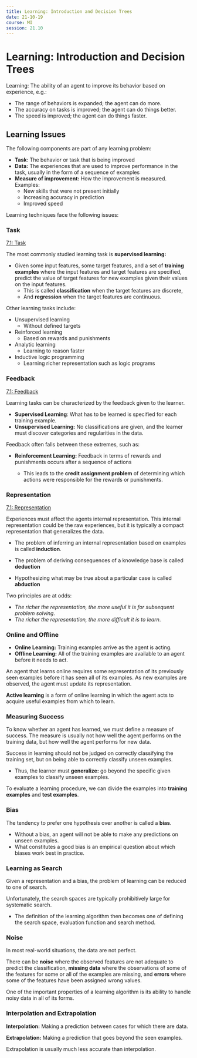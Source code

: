 ```yaml
---
title: Learning: Introduction and Decision Trees
date: 21-10-19
course: MI
session: 21.10
---
```


# Learning: Introduction and Decision Trees

Learning: The ability of an agent to improve its behavior based on experience, e.g.:

*  The range of behaviors is expanded; the agent can do more. 
*  The accuracy on tasks is improved; the agent can do things better. 
*  The speed is improved; the agent can do things faster. 



## Learning Issues

The following components are part of any learning problem:

* **Task**: The behavior or task that is being improved
* **Data:** The experiences that are used to improve performance in the task, usually in the form of a sequence of examples
* **Measure of improvement:** How the improvement is measured. Examples:
    * New skills that were not present initially
    * Increasing accuracy in prediction
    * Improved speed



Learning techniques face the following issues:

### Task

[7.1: Task](https://artint.info/2e/html/ArtInt2e.Ch7.S1.html#I2)

The most commonly studied learning task is **supervised learning:**

* Given some input features, some target features, and a set of **training examples** where the input features and target features are specified, predict the value of target features for new examples given their values on the input features.
    * This is called **classification** when the target features are discrete,
    * And **regression** when the target features are continuous.

Other learning tasks include:

* Unsupervised learning
    * Without defined targets
* Reinforced learning
    * Based on rewards and punishments
* Analytic learning
    * Learning to reason faster
* Inductive logic programming
    * Learning richer representation such as logic programs



### Feedback

[7.1: Feedback](https://artint.info/2e/html/ArtInt2e.Ch7.S1.html#I2.ix66)

Learning tasks can be characterized by the feedback given to the learner.

* **Supervised Learning**: What has to be learned is specified for each training example.
* **Unsupervised Learning:** No classifications are given, and the learner must discover categories and regularities in the data.

Feedback often falls between these extremes, such as:

* **Reinforcement Learning:** Feedback in terms of rewards and punishments occurs after a sequence of actions

    * This leads to the **credit assignment problem** of determining which actions were responsible for the rewards or punishments.

        

### Representation

[7.1: Representation](https://artint.info/2e/html/ArtInt2e.Ch7.S1.html#I2.ix67)

Experiences must affect the agents internal representation. This internal representation could be the raw experiences, but it is typically a compact representation that generalizes the data.

* The problem of inferring an internal representation based on examples is called **induction**.

* The problem of deriving consequences of a knowledge base is called **deduction**
* Hypothesizing what may be true about a particular case is called **abduction**



Two principles are at odds:

*  *The richer the representation, the more useful it is for subsequent problem solving*. 
*  *The richer the representation, the more difficult it is to learn*.



### Online and Offline

* **Online Learning:** Training examples arrive as the agent is acting.
* **Offline Learning:** All of the training examples are available to an agent before it needs to act.

An agent that learns online requires some representation of its previously seen examples before it has seen all of its examples. As new examples are observed, the agent must update its representation. 

**Active learning** is a form of online learning in which the agent acts to acquire useful examples from which to learn.



### Measuring Success

To know whether an agent has learned, we must define a measure of success. The measure is usually not how well the agent performs on the training data, but how well the agent performs for new data. 

Success in learning should not be judged on correctly classifying the training set, but  on being able to correctly classify unseen examples.

* Thus, the learner must **generalize:** go beyond the specific given examples to classify unseen examples.

To evaluate a learning procedure, we can divide the examples into **training examples** and **test examples**.



### Bias

The tendency to prefer one hypothesis over another is called a **bias**.

* Without a bias, an agent will not be able to make any predictions on unseen examples.
* What constitutes a good bias is an empirical question about which biases work best in practice.



### Learning as Search

Given a representation and a bias, the problem of learning can be reduced to one of search.

Unfortunately, the search spaces are typically prohibitively large for systematic search.

* The definition of the learning algorithm then becomes one of defining the search space, evaluation function and search method.



### Noise

In most real-world situations, the data are not perfect. 

There can be **noise** where the observed features are not adequate to predict the classification, **missing data** where the observations of some of the features for some or all of the examples are missing, and **errors** where some of the features have been assigned wrong values. 

One of the important properties of a learning algorithm is its ability to handle noisy data in all of its forms. 



### Interpolation and Extrapolation

**Interpolation:** Making a prediction between cases for which there are  data.

**Extrapolation:** Making a prediction that goes beyond the seen examples.

Extrapolation is usually much less accurate than interpolation.

